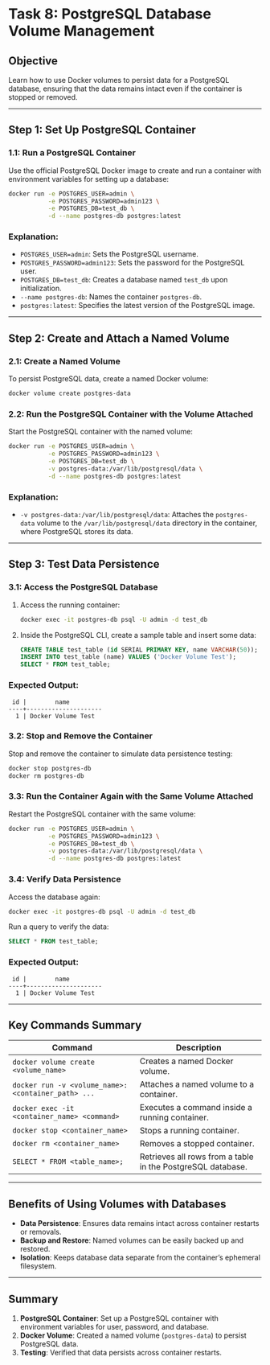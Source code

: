 # Task 8: PostgreSQL Database Volume Management

## Objective
Learn how to use Docker volumes to persist data for a PostgreSQL database, ensuring that the data remains intact even if the container is stopped or removed.

---

## Step 1: Set Up PostgreSQL Container

### 1.1: Run a PostgreSQL Container
Use the official PostgreSQL Docker image to create and run a container with environment variables for setting up a database:

```bash
docker run -e POSTGRES_USER=admin \
           -e POSTGRES_PASSWORD=admin123 \
           -e POSTGRES_DB=test_db \
           -d --name postgres-db postgres:latest
```

### Explanation:
- `POSTGRES_USER=admin`: Sets the PostgreSQL username.
- `POSTGRES_PASSWORD=admin123`: Sets the password for the PostgreSQL user.
- `POSTGRES_DB=test_db`: Creates a database named `test_db` upon initialization.
- `--name postgres-db`: Names the container `postgres-db`.
- `postgres:latest`: Specifies the latest version of the PostgreSQL image.

---

## Step 2: Create and Attach a Named Volume

### 2.1: Create a Named Volume
To persist PostgreSQL data, create a named Docker volume:

```bash
docker volume create postgres-data
```

### 2.2: Run the PostgreSQL Container with the Volume Attached
Start the PostgreSQL container with the named volume:

```bash
docker run -e POSTGRES_USER=admin \
           -e POSTGRES_PASSWORD=admin123 \
           -e POSTGRES_DB=test_db \
           -v postgres-data:/var/lib/postgresql/data \
           -d --name postgres-db postgres:latest
```

### Explanation:
- `-v postgres-data:/var/lib/postgresql/data`: Attaches the `postgres-data` volume to the `/var/lib/postgresql/data` directory in the container, where PostgreSQL stores its data.

---

## Step 3: Test Data Persistence

### 3.1: Access the PostgreSQL Database
1. Access the running container:
   ```bash
   docker exec -it postgres-db psql -U admin -d test_db
   ```

2. Inside the PostgreSQL CLI, create a sample table and insert some data:
   ```sql
   CREATE TABLE test_table (id SERIAL PRIMARY KEY, name VARCHAR(50));
   INSERT INTO test_table (name) VALUES ('Docker Volume Test');
   SELECT * FROM test_table;
   ```

### Expected Output:
```plaintext
 id |        name         
----+---------------------
  1 | Docker Volume Test
```

### 3.2: Stop and Remove the Container
Stop and remove the container to simulate data persistence testing:

```bash
docker stop postgres-db
docker rm postgres-db
```

### 3.3: Run the Container Again with the Same Volume Attached
Restart the PostgreSQL container with the same volume:

```bash
docker run -e POSTGRES_USER=admin \
           -e POSTGRES_PASSWORD=admin123 \
           -e POSTGRES_DB=test_db \
           -v postgres-data:/var/lib/postgresql/data \
           -d --name postgres-db postgres:latest
```

### 3.4: Verify Data Persistence
Access the database again:

```bash
docker exec -it postgres-db psql -U admin -d test_db
```

Run a query to verify the data:

```sql
SELECT * FROM test_table;
```

### Expected Output:
```plaintext
 id |        name         
----+---------------------
  1 | Docker Volume Test
```

---

## Key Commands Summary

| Command                                             | Description                                              |
|-----------------------------------------------------|----------------------------------------------------------|
| `docker volume create <volume_name>`                | Creates a named Docker volume.                           |
| `docker run -v <volume_name>:<container_path> ...`  | Attaches a named volume to a container.                  |
| `docker exec -it <container_name> <command>`        | Executes a command inside a running container.           |
| `docker stop <container_name>`                      | Stops a running container.                               |
| `docker rm <container_name>`                        | Removes a stopped container.                             |
| `SELECT * FROM <table_name>;`                       | Retrieves all rows from a table in the PostgreSQL database. |

---

## Benefits of Using Volumes with Databases

- **Data Persistence**: Ensures data remains intact across container restarts or removals.
- **Backup and Restore**: Named volumes can be easily backed up and restored.
- **Isolation**: Keeps database data separate from the container’s ephemeral filesystem.

---

## Summary

1. **PostgreSQL Container**: Set up a PostgreSQL container with environment variables for user, password, and database.
2. **Docker Volume**: Created a named volume (`postgres-data`) to persist PostgreSQL data.
3. **Testing**: Verified that data persists across container restarts.
